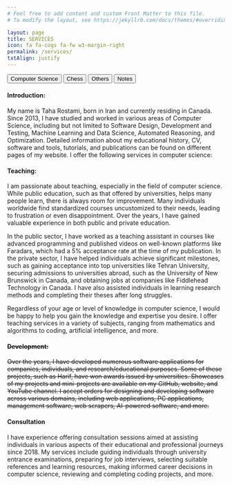 ```yaml
---
# Feel free to add content and custom Front Matter to this file.
# To modify the layout, see https://jekyllrb.com/docs/themes/#overriding-theme-defaults

layout: page
title: SERVICES
icon: fa fa-cogs fa-fw w3-margin-right
permalink: /services/
txtAlign: justify
---
```


<div class="w3-bar w3-black">
    <button class="w3-bar-item w3-button tablink w3-blue" onclick="openService(event,'ComputerScience')">Computer Science</button>
    <button class="w3-bar-item w3-button tablink" onclick="openService(event,'Chess')">Chess</button>
    <button class="w3-bar-item w3-button tablink" onclick="openService(event,'Others')">Others</button>
    <button class="w3-bar-item w3-button tablink" onclick="openService(event,'ClarificationNotes')">Notes</button>
</div>

<div id="ComputerScience" class="w3-container w3-border service">
  <h4><b>Introduction:</b></h4>
  <p>My name is Taha Rostami, born in Iran and currently residing in Canada. Since 2013, I have studied and worked in various areas of Computer Science, including but not limited to Software Design, Development and Testing, Machine Learning and Data Science, Automated Reasoning, and Optimization. Detailed information about my educational history, CV, software and tools, tutorials, and publications can be found on different pages of my website. I offer the following services in computer science:</p>

  <h4><b>Teaching:</b></h4>
  <p>I am passionate about teaching, especially in the field of computer science. While public education, such as that offered by universities, helps many people learn, there is always room for improvement. Many individuals worldwide find standardized courses uncustomized to their needs, leading to frustration or even disappointment. Over the years, I have gained valuable experience in both public and private education.</p>
  <p>In the public sector, I have worked as a teaching assistant in courses like advanced programming and published videos on well-known platforms like Faradars, which had a 5% acceptance rate at the time of my publication. In the private sector, I have helped individuals achieve significant milestones, such as gaining acceptance into top universities like Tehran University, securing admissions to universities abroad, such as the University of New Brunswick in Canada, and obtaining jobs at companies like Fiddlehead Technology in Canada. I have also assisted individuals in learning research methods and completing their theses after long struggles.</p>
  <p>Regardless of your age or level of knowledge in computer science, I would be happy to help you gain the knowledge and expertise you desire. I offer teaching services in a variety of subjects, ranging from mathematics and algorithms to coding, artificial intelligence, and more.</p>

  <s><h4><b>Development:</b></h4>
  <p>Over the years, I have developed numerous software applications for companies, individuals, and research/educational purposes. Some of these projects, such as Harif, have won awards issued by universities. Showcases of my projects and mini-projects are available on my GitHub, website, and YouTube channel. I accept orders for designing and developing software across various domains, including web applications, PC applications, management software, web scrapers, AI-powered software, and more.</p></s>

<h4><b>Consultation</b></h4>
  <p>I have experience offering consultation sessions aimed at assisting individuals in various aspects of their educational and professional journeys since 2018. My services include guiding individuals through university entrance examinations, preparing for job interviews, selecting suitable references and learning resources, making informed career decisions in computer science, reviewing and completing coding projects, and more.</p>

</div>

<div id="Chess" class="w3-container w3-border service" style="display:none">
  <h4><b>Introduction:</b></h4>
  <p>My name is Taha Rostami, born in Iran and currently residing in Canada. Until 2013, I was an active chess player and a member of the Iranian National Team, reaching a peak FIDE rating of 2105, which was a high rating for Iranian chess players at the time. My team and I secured third place in the Asian Youth Rapid Chess Championship. During my professional chess career, I had notable victories and draws against well-known Iranian chess players, including Alireza Firouzja, Mohammad Amin Tabatabaei, Khalil Mousavi, Shahin Lorparizangeneh, and Arian Gholami. Although I stopped practicing chess professionally, I continue to play online and in informal settings, achieving wins or draws against many prominent players worldwide. My FIDE profile <a href="https://ratings.fide.com/profile/12528749">[link]</a> and current Lichess account <a href="https://lichess.org/@/ChessVariable">[link]</a> are available for reference. I offer the following services in chess:</p>

  <h4><b>Games:</b></h4>
  <p>It is common for chess players to seek training opponents to practice new openings, strategies, or other aspects they are learning. For this or any other reason, I offer to play games. This service is provided as unrated games by default. Factors such as whether the game is rated/unrated, public/private, your rating, specific openings, game format, and timing can be customized.</p>

  <h4><b>Coaching:</b></h4>
  <p>Although my knowledge hasn't been refreshed in a long time, my deep dedication to chess means I still recall the lessons learned in detail. Additionally, my career in computer science has equipped me with knowledge of computer tools and algorithms used in chess, allowing me to merge these two worlds effectively. Whether you want to learn or practice chess for competition, fun, or other goals, I believe I can significantly help you depending on your level. My students have ranged from those wanting to surpass friends in casual play to those striving for national team gold medals, and most of them have achieved their goals through our training.</p>
</div>

<div id="Others" class="w3-container w3-border service" style="display:none">
 <h4><b>Introduction:</b></h4>
  <p>Based on my skills in Computer Science, Chess, or being a native Farsi speaker, if you feel that I might be able to help you in a way that my listed services do not cover, please do not hesitate to reach out to me to see if I can assist you.</p>
</div>

<div id="ClarificationNotes" class="w3-container w3-border service" style="display:none">

  <h4><b>Service Availability:</b></h4>
  <p>Services may be enabled or disabled. All services are currently enabled except those with a line through them. A disabled service does not mean it won't be available in the future; it is simply currently unavailable.</p>

  <h4><b>Language Proficiency:</b></h4>
  <p>I offer services that require conversation in both Farsi and English. My native language is Farsi. Although I have known English for years, I began speaking it regularly in 2023. Due to this, there might be a noticeable difference in the quality of some services based on the chosen language. If there are concerns about my English proficiency, clients can check my videos or request a brief experimental conversation.</p>

  <h4><b>Pricing:</b></h4>
  <p>Prices are generally flexible and based on mutual agreement. The three most impactful factors are the living cost in my current location when the service is requested, my level of expertise in that service, and the financial ability and current situation of the requester concerning their goals. Financial ability is considered in one direction only: If you are wealthy, the cost will not exceed the actual price of the service. Conversely, if you cannot afford the service but still wish to use it, you may not be charged, can pay in installments, or receive a discount, depending on our agreement. For services without a fixed price, I will consult friends who provide similar services to determine a price range or search online for guidance. The final price will be determined by mutual agreement.</p>
</div>

<script>
function openService(evt, serviceName) {
  var i, x, tablinks;
  x = document.getElementsByClassName("service");
  for (i = 0; i < x.length; i++) {
    x[i].style.display = "none";
  }
  tablinks = document.getElementsByClassName("tablink");
  for (i = 0; i < x.length; i++) {
    tablinks[i].className = tablinks[i].className.replace(" w3-blue", "");
  }
  document.getElementById(serviceName).style.display = "block";
  evt.currentTarget.className += " w3-blue";
}
</script>





